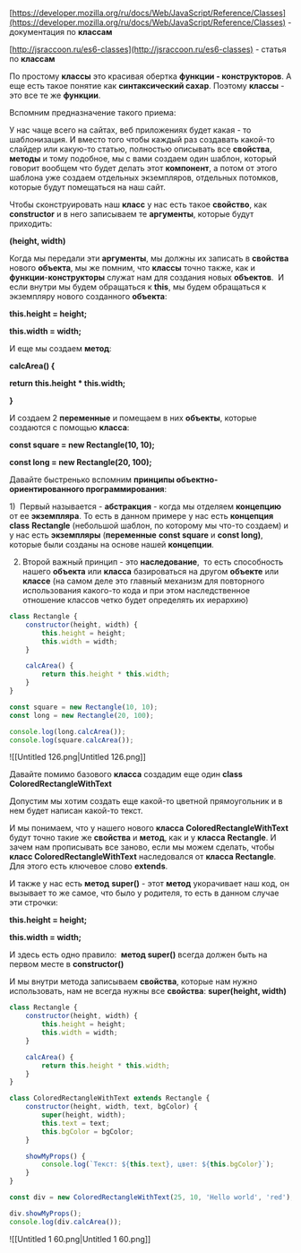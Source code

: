 [https://developer.mozilla.org/ru/docs/Web/JavaScript/Reference/Classes](https://developer.mozilla.org/ru/docs/Web/JavaScript/Reference/Classes) - документация по **классам**

[http://jsraccoon.ru/es6-classes](http://jsraccoon.ru/es6-classes) - статья по **классам**

  

По простому **классы** это красивая обертка **функции - конструкторов**. А еще есть такое понятие как **синтаксический сахар**. Поэтому **классы** - это все те же **функции**.

Вспомним предназначение такого приема:

У нас чаще всего на сайтах, веб приложениях будет какая - то шаблонизация. И вместо того чтобы каждый раз создавать какой-то слайдер или какую-то статью, полностью описывать все **свойства**, **методы** и тому подобное, мы с вами создаем один шаблон, который говорит вообщем что будет делать этот **компонент**, а потом от этого шаблона уже создаем отдельных экземпляров, отдельных потомков, которые будут помещаться на наш сайт.

Чтобы сконструировать наш **класс** у нас есть такое **свойство**, как **constructor** и в него записываем те **аргументы**, которые будут приходить:

**(height, width)**

Когда мы передали эти **аргументы**, мы должны их записать в **свойства** нового **объекта**, мы же помним, что **классы** точно также, как и **функции**-**конструкторы** служат нам для создания новых **объектов**.  И если внутри мы будем обращаться к **this**, мы будем обращаться к экземпляру нового созданного **объекта**:

**this.height = height;**

**this.width = width;**

И еще мы создаем **метод**:

**calcArea() {**

**return this.height * this.width;**

**}**

И создаем 2 **переменные** и помещаем в них **объекты**, которые создаются с помощью **класса**:

**const square = new Rectangle(10, 10);**

**const long = new Rectangle(20, 100);**

Давайте быстренько вспомним **принципы объектно-ориентированного программирования**:

1)  Первый называется - **абстракция** - когда мы отделяем **концепцию** от ее **экземпляра**. То есть в данном примере у нас есть **концепция** **class** **Rectangle** (небольшой шаблон, по которому мы что-то создаем) и у нас есть **экземпляры** (**переменные** **const square** и **const long)**, которые были созданы на основе нашей **концепции**.

2) Второй важный принцип - это **наследование**,  то есть способность нашего **объекта** или **класса** базироваться на другом **объекте** или **классе** (на самом деле это главный механизм для повторного использования какого-то кода и при этом наследственное отношение классов четко будет определять их иерархию)

```JavaScript
class Rectangle {
    constructor(height, width) {
        this.height = height;
        this.width = width;
    }

    calcArea() {
        return this.height * this.width;
    }
}

const square = new Rectangle(10, 10);
const long = new Rectangle(20, 100);

console.log(long.calcArea());
console.log(square.calcArea());
```

![[Untitled 126.png|Untitled 126.png]]

Давайте помимо базового **класса** создадим еще один **class ColoredRectangleWithText**

Допустим мы хотим создать еще какой-то цветной прямоугольник и в нем будет написан какой-то текст.

И мы понимаем, что у нашего нового **класса** **ColoredRectangleWithText** будут точно такие же **свойства** и **метод**, как и у **класса** **Rectangle**. И зачем нам прописывать все заново, если мы можем сделать, чтобы **класс ColoredRectangleWithText** наследовался от **класса Rectangle**. Для этого есть ключевое слово **extends**.

И также у нас есть **метод** **super()** - этот **метод** укорачивает наш код, он вызывает то же самое, что было у родителя, то есть в данном случае эти строчки:

**this.height = height;**

**this.width = width;**

И здесь есть одно правило:  **метод super()** всегда должен быть на первом месте в **constructor()**

И мы внутри метода записываем **свойства**, которые нам нужно использовать, нам не всегда нужны все **свойства**: **super(height, width)**

```JavaScript
class Rectangle {
    constructor(height, width) {
        this.height = height;
        this.width = width;
    }

    calcArea() {
        return this.height * this.width;
    }
}

class ColoredRectangleWithText extends Rectangle {
    constructor(height, width, text, bgColor) {
        super(height, width);
        this.text = text;
        this.bgColor = bgColor;
    }

    showMyProps() {
        console.log(`Текст: ${this.text}, цвет: ${this.bgColor}`);
    }
}

const div = new ColoredRectangleWithText(25, 10, 'Hello world', 'red');

div.showMyProps();
console.log(div.calcArea());
```

![[Untitled 1 60.png|Untitled 1 60.png]]
